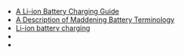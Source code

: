 
* [A Li-ion Battery Charging Guide](http://hackaday.com/2014/09/21/a-li-ion-battery-charging-guide/)
* [A Description of Maddening Battery Terminology](http://hackaday.com/2014/09/26/a-description-of-maddening-battery-terminology/)
* [Li-ion battery charging](http://www.instructables.com/id/Li-ion-battery-charging/?ALLSTEPS)
* []()
* []()
